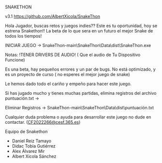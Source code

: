 
SNAKETHON   


v3.1   https://github.com/AlbertXicola/SnakeThon

Hola Jugador, buscas retos y juegos indies??
Este es tu oportunidad, hoy se estrena Snakethon!!
La beta de lo que sera en un futuro el mejor Snake
de todos los tiempos!

INICIAR JUEGO -> SnakeThon-main\SnakeThon\Data\dist\SnakeThon.exe



Notas:
!TENER DRIVERS DE AUDIO! ( Que el audio de Tu Dispositivo Funcione)

Es una beta, hay pequeños errores y un par de bugs.
No está optimizado, y es un proyecto de curso ( no esperes el mejor juego de snake)
 
Le hemos dado todo el cariño y empeño para hacer este juego.

Si has jugado mucho y tienes muchas partidas, elimina registros
del archivo puntuación.txt -> 

Eliminar Registros -> SnakeThon-main\SnakeThon\Data\dist\puntuación.txt

Cualquier duda problema o ayuda para desarrollar este juego
no dude en contactar.
(CF2022266@cesf.365.es)

Equipo de Snakethon
- Daniel Reiz Tamayo
- Didac Tobia Gutiérrez
- Alex Álvarez Mir
- Albert Xicola Sánchez
